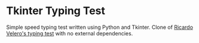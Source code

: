 # Tkinter Typing Test

Simple speed typing test written using Python and Tkinter. Clone of [Ricardo Velero's typing test](https://github.com/ricardovelero/python-tk-typing-test) with no external dependencies.
